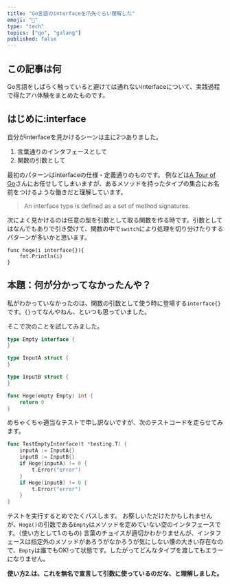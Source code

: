 ```yaml
---
title: "Go言語のinterfaceを爪先ぐらい理解した"
emoji: "👟"
type: "tech"
topics: ["go", "golang"]
published: false
---
```


## この記事は何
Go言語をしばらく触っていると避けては通れないinterfaceについて、実践過程で得たアハ体験をまとめたものです。

## はじめに:interface
自分がinterfaceを見かけるシーンは主に2つありました。
1. 言葉通りのインタフェースとして
2. 関数の引数として

最初のパターンはinterfaceの仕様・定義通りのものです。
例などは[A Tour of Go](https://tour.golang.org/methods/9)さんにお任せしてしまいますが、あるメソッドを持ったタイプの集合にお名前をつけるような働きだと理解しています。

> An interface type is defined as a set of method signatures.


次によく見かけるのは任意の型を引数として取る関数を作る時です。引数としてはなんでもありで引き受けて、関数の中で`switch`により処理を切り分けたりするパターンが多いかと思います。

```go:関数の引数
func hoge(i interface{}){
    fmt.Println(i)
}
```

## 本題：何が分かってなかったんや？
私がわかっていなかったのは、関数の引数として使う時に登場する`interface{}`です。`{}`ってなんやねん、といつも思っていました。

そこで次のことを試してみました。

```go:hoge.go
type Empty interface {
}

type InputA struct {
}

type InputB struct {
}

func Hoge(empty Empty) int {
	return 0
}
```

めちゃくちゃ適当なテストで申し訳ないですが、次のテストコードを走らせてみます。
```go:hoge_test.go
func TestEmptyInterface(t *testing.T) {
	inputA := InputA{}
	inputB := InputB{}
	if Hoge(inputA) != 0 {
		t.Error("error")
	}
	if Hoge(inputB) != 0 {
		t.Error("error")
	}
}
```

テストを実行するとめでたくパスします。
お察しいただけたかもしれませんが、`Hoge()`の引数である`Empty`はメソッドを定めていない空のインタフェースです。（使い方として1.のもの) 
言葉のチョイスが適切かわかりませんが、インタフェースは指定外のメソッドがあろうがなかろうが気にしない懐の大きい存在なので、`Empty`は誰でもOK!って状態です。したがってどんなタイプを渡してもエラーになりません。

**使い方2.は、これを無名で宣言して引数に使っているのだな、と理解しました。**
